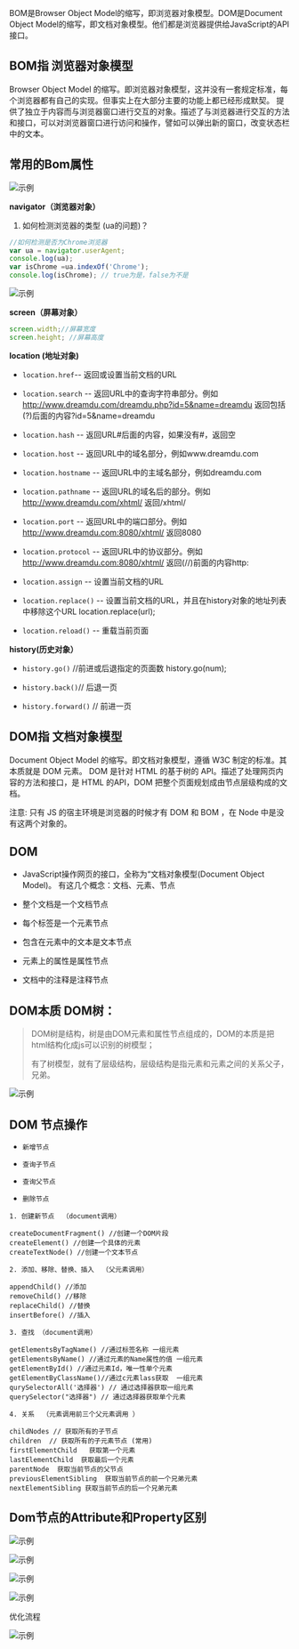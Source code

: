 BOM是Browser Object Model的缩写，即浏览器对象模型。DOM是Document Object Model的缩写，即文档对象模型。他们都是浏览器提供给JavaScript的API接口。

## BOM指 浏览器对象模型
Browser Object Model 的缩写。即浏览器对象模型，这并没有一套规定标准，每个浏览器都有自己的实现。但事实上在大部分主要的功能上都已经形成默契。
提供了独立于内容而与浏览器窗口进行交互的对象。描述了与浏览器进行交互的方法和接口，可以对浏览器窗口进行访问和操作，譬如可以弹出新的窗口，改变状态栏中的文本。

**常用的Bom属性**
---

![示例](/notes/assets/html/2020102414322631.png)

**navigator（浏览器对象）**

1. 如何检测浏览器的类型 (ua的问题)？

```js
//如何检测是否为Chrome浏览器
var ua = navigator.userAgent;
console.log(ua);
var isChrome =ua.indexOf('Chrome');
console.log(isChrome); // true为是，false为不是
```

![示例](/notes/assets/html/2020102414370328.png)

**screen（屏幕对象）**

```js
screen.width;//屏幕宽度
screen.height; //屏幕高度
```

**location (地址对象)**

* `location.href`-- 返回或设置当前文档的URL

* `location.search` -- 返回URL中的查询字符串部分。例如 http://www.dreamdu.com/dreamdu.php?id=5&name=dreamdu 返回包括(?)后面的内容?id=5&name=dreamdu

* `location.hash` -- 返回URL#后面的内容，如果没有#，返回空

* `location.host` -- 返回URL中的域名部分，例如www.dreamdu.com

* `location.hostname` -- 返回URL中的主域名部分，例如dreamdu.com

* `location.pathname` -- 返回URL的域名后的部分。例如 http://www.dreamdu.com/xhtml/ 返回/xhtml/

* `location.port` -- 返回URL中的端口部分。例如 http://www.dreamdu.com:8080/xhtml/ 返回8080

* `location.protocol` -- 返回URL中的协议部分。例如 http://www.dreamdu.com:8080/xhtml/ 返回(//)前面的内容http:

* `location.assign` -- 设置当前文档的URL

* `location.replace()` -- 设置当前文档的URL，并且在history对象的地址列表中移除这个URL location.replace(url);

* `location.reload()` -- 重载当前页面

**history(历史对象）**

* `history.go()` //前进或后退指定的页面数 history.go(num);

* `history.back()`// 后退一页

* `history.forward()` // 前进一页

## DOM指 文档对象模型
Document Object Model 的缩写。即文档对象模型，遵循 W3C 制定的标准。其本质就是 DOM 元素。
DOM 是针对 HTML 的基于树的 API。描述了处理网页内容的方法和接口，是 HTML 的API，DOM 把整个页面规划成由节点层级构成的文档。

注意: 只有 JS 的宿主环境是浏览器的时候才有 DOM 和 BOM ，在 Node 中是没有这两个对象的。

**DOM**
---

* JavaScript操作网页的接口，全称为“文档对象模型(Document Object Model)。 有这几个概念：文档、元素、节点

* 整个文档是一个文档节点

* 每个标签是一个元素节点

* 包含在元素中的文本是文本节点

* 元素上的属性是属性节点

* 文档中的注释是注释节点

**DOM本质 DOM树：**
---

> DOM树是结构，树是由DOM元素和属性节点组成的，DOM的本质是把html结构化成js可以识别的树模型；
> 
> 有了树模型，就有了层级结构，层级结构是指元素和元素之间的关系父子，兄弟。

![示例](/notes/assets/html/20201024140711640.png)

**DOM 节点操作**
---

* `新增节点`

* `查询子节点`

* `查询父节点`

* `删除节点`

```
1. 创建新节点  （document调用）

createDocumentFragment() //创建一个DOM片段
createElement() //创建一个具体的元素
createTextNode() //创建一个文本节点

2. 添加、移除、替换、插入  （父元素调用）

appendChild() //添加
removeChild() //移除
replaceChild() //替换
insertBefore() //插入

3. 查找 （document调用）

getElementsByTagName() //通过标签名称 一组元素
getElementsByName() //通过元素的Name属性的值 一组元素
getElementById() //通过元素Id，唯一性单个元素
getElementByClassName()//通过c元素lass获取  一组元素
qurySelectorAll('选择器') // 通过选择器获取一组元素
querySelector("选择器") // 通过选择器获取单个元素

4. 关系  （元素调用前三个父元素调用 ）

childNodes // 获取所有的子节点
children  // 获取所有的子元素节点 (常用)
firstElementChild   获取第一个元素
lastElementChild  获取最后一个元素
parentNode	获取当前节点的父节点
previousElementSibling	获取当前节点的前一个兄弟元素
nextElementSibling 获取当前节点的后一个兄弟元素
```

**Dom节点的Attribute和Property区别**
---

<!-- ![demo](/notes/assets/html/20201024141424441.png) -->
![示例](/notes/assets/html/20201024141424441.png)

<!-- ![demo](/notes/assets/html/20201024141451942.png) -->
![示例](/notes/assets/html/20201024141451942.png)

<!-- ![demo](/notes/assets/html/20201024141514206.png) -->
![示例](/notes/assets/html/20201024141514206.png)

<!-- ![demo](/notes/assets/html/20201024141631577.png) -->
![示例](/notes/assets/html/20201024141631577.png)

优化流程

<!-- ![demo](/notes/assets/html/20201024141702164.png) -->
![示例](/notes/assets/html/20201024141702164.png)